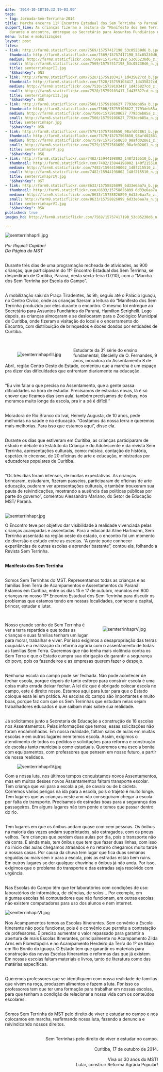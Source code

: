 ```yaml
---
date: '2014-10-18T10:32:19-03:00'
tags:
- tag: Jornada-Sem-Terrinha-2014
title: Marcha encerra 11º Encontro Estadual dos Sem Terrinha no Paraná
support_line: As crianças fizeram a leitura do “Manifesto dos Sem Terrinha", construído
  durante o encontro, entregue ao Secretário para Assuntos Fundiários do Paraná.
menu: lutas e mobilizações
layout: post
files:
- link: http://farm8.staticflickr.com/7569/15757417198_53c05230d6_b.jpg
  thumbnail: http://farm8.staticflickr.com/7569/15757417198_53c05230d6_t.jpg
  medium: http://farm8.staticflickr.com/7569/15757417198_53c05230d6_z.jpg
  small: http://farm8.staticflickr.com/7569/15757417198_53c05230d6_n.jpg
  title: semterrinhaprII.jpg
  "$$hashKey": 0N3
- link: http://farm8.staticflickr.com/7520/15759103417_1d435827cd_b.jpg
  thumbnail: http://farm8.staticflickr.com/7520/15759103417_1d435827cd_t.jpg
  medium: http://farm8.staticflickr.com/7520/15759103417_1d435827cd_z.jpg
  small: http://farm8.staticflickr.com/7520/15759103417_1d435827cd_n.jpg
  title: semterrinhaprIII.jpg
  "$$hashKey": 0SK
- link: http://farm8.staticflickr.com/7506/15759108627_7793deb85a_b.jpg
  thumbnail: http://farm8.staticflickr.com/7506/15759108627_7793deb85a_t.jpg
  medium: http://farm8.staticflickr.com/7506/15759108627_7793deb85a_z.jpg
  small: http://farm8.staticflickr.com/7506/15759108627_7793deb85a_n.jpg
  title: semterrinhapr.jpg
  "$$hashKey": 0SN
- link: http://farm8.staticflickr.com/7579/15757568650_98afd02861_b.jpg
  thumbnail: http://farm8.staticflickr.com/7579/15757568650_98afd02861_t.jpg
  medium: http://farm8.staticflickr.com/7579/15757568650_98afd02861_z.jpg
  small: http://farm8.staticflickr.com/7579/15757568650_98afd02861_n.jpg
  title: semterrinhaprV.jpg
  "$$hashKey": 0SQ
- link: http://farm8.staticflickr.com/7482/15944198002_148f215510_b.jpg
  thumbnail: http://farm8.staticflickr.com/7482/15944198002_148f215510_t.jpg
  medium: http://farm8.staticflickr.com/7482/15944198002_148f215510_z.jpg
  small: http://farm8.staticflickr.com/7482/15944198002_148f215510_n.jpg
  title: semterrinhaprIV.jpg
  "$$hashKey": 0ST
- link: http://farm9.staticflickr.com/8633/15758826899_6d33e6aa7a_b.jpg
  thumbnail: http://farm9.staticflickr.com/8633/15758826899_6d33e6aa7a_t.jpg
  medium: http://farm9.staticflickr.com/8633/15758826899_6d33e6aa7a_z.jpg
  small: http://farm9.staticflickr.com/8633/15758826899_6d33e6aa7a_n.jpg
  title: semterrinhaprVI.jpg
  "$$hashKey": 0SW
published: true
images_hd: http://farm8.staticflickr.com/7569/15757417198_53c05230d6_n.jpg

---
```

<p><img alt="semterrinhaprII.jpg" src="http://farm8.staticflickr.com/7569/15757417198_53c05230d6_b.jpg" /><br />
<br />
<em>Por Riquieli Capitani<br />
Da P&aacute;gina do MST</em></p>

<p><br />
Durante tr&ecirc;s dias de uma programa&ccedil;&atilde;o recheada de atividades, as 900 crian&ccedil;as, que participavam do 11&ordm; Encontro Estadual dos Sem Terrinha, se despediram de Curitiba, Paran&aacute;, nesta sexta-feira (17/10), com a &ldquo;Marcha dos Sem Terrinha por Escola do Campo&rdquo;.</p>

<p><br />
A mobiliza&ccedil;&atilde;o saiu da Pra&ccedil;a Tiradentes, &agrave;s 9h, seguiu at&eacute; o Pal&aacute;cio Igua&ccedil;u, no Centro C&iacute;vico, onde as crian&ccedil;as fizeram a leitura do &ldquo;Manifesto dos Sem Terrinha produzido por eles durante o encontro. O mesmo foi entregue ao Secret&aacute;rio para Assuntos Fundi&aacute;rios do Paran&aacute;, Hamilton Serighelli. Logo depois, as crian&ccedil;as almo&ccedil;aram e se deslocaram para o Zool&oacute;gico Municipal de Curitiba, onde fizeram a visita&ccedil;&atilde;o do local e o encerramento do Encontro, com distribui&ccedil;&atilde;o de brinquedos e doces doados por entidades de Curitiba.</p>

<p>&nbsp;</p>

<figure class="image" style="float:left"><img alt="semterrinhaprIII.jpg" src="http://farm8.staticflickr.com/7520/15759103417_1d435827cd_b.jpg" />
<figcaption></figcaption>
</figure>

<p>Estudante da 3&ordm; s&eacute;rie do ensino fundamental, Glecielly de O. Fernandes, 9 anos, moradora do Assentamento 8 de Abril, regi&atilde;o Centro Oeste do Estado, comentou que a marcha &eacute; um espa&ccedil;o pra dizer das dificuldades que enfrentam diariamente na educa&ccedil;&atilde;o.&nbsp;</p>

<p><br />
&ldquo;Eu vim falar o que precisa no Assentamento, que a gente passa dificuldades na hora de estudar. Precisamos de estradas novas, l&aacute; &eacute; s&oacute; chover que ficamos dias sem aula, tamb&eacute;m precisamos de &ocirc;nibus, n&oacute;s moramos muito longe da escola, pra ir a p&eacute; &eacute; dif&iacute;cil.&rdquo;<br />
&nbsp;</p>

<p>Moradora de Rio Branco do Iva&iacute;, Hemely Augusta, de 10 anos, pede melhorias na sa&uacute;de e na educa&ccedil;&atilde;o. &ldquo;Gostamos da nossa terra e queremos mais melhorias. Para isso que estamos aqui&rdquo;, disse ela.<br />
&nbsp;</p>

<p>Durante os dias que estiveram em Curitiba, as crian&ccedil;as participaram de estudo e debate do Estatuto da Crian&ccedil;a e do Adolescente e da revista Sem Terrinha, apresenta&ccedil;&otilde;es culturais, como: m&uacute;sica, conta&ccedil;&atilde;o de hist&oacute;ria, espet&aacute;culo circense, de 20 oficinas de arte e educa&ccedil;&atilde;o, ministradas por educadores populares de Curitiba.<br />
&nbsp;</p>

<p>&ldquo;Os tr&ecirc;s dias foram intensos, de muitas expectativas. As crian&ccedil;as brincaram, estudaram, fizeram passeios, participaram de oficinas de arte educa&ccedil;&atilde;o, puderam ver apresenta&ccedil;&otilde;es culturais, e tamb&eacute;m trouxeram sua pauta de reivindica&ccedil;&otilde;es, mostrando a aus&ecirc;ncia das pol&iacute;ticas p&uacute;blicas por parte do governo&rdquo;, comentou Alessandro Mariano, do Setor de Educa&ccedil;&atilde;o MST/ Paran&aacute;.</p>

<p><br />
<img alt="semterrinhapr.jpg" src="http://farm8.staticflickr.com/7506/15759108627_7793deb85a_b.jpg" /></p>

<p>O Encontro teve por objetivo dar visibilidade &agrave; realidade vivenciada pelas crian&ccedil;as acampadas e assentadas. Para a educanda Aline Hartmann, Sem Terrinha assentada na regi&atilde;o oeste do estado, o encontro foi um momento de divers&atilde;o e estudo entre as escolas. &ldquo;A gente pode conhecer experi&ecirc;ncias de outras escolas e aprender bastante&rdquo;, contou ela, folhando a Revista Sem Terrinha.</p>

<p><br />
<strong>Manifesto dos Sem Terrinha</strong><br />
&nbsp;</p>

<p>Somos Sem Terrinhas do MST. Representamos todas as crian&ccedil;as e as fam&iacute;lias Sem Terra de Acampamentos e Assentamentos do Paran&aacute;. Estamos em Curitiba, entre os dias 15 e 17 de outubro, reunidos em 900 crian&ccedil;as no nosso 11&ordm; Encontro Estadual dos Sem Terrinha para discutir os problemas que estamos tendo em nossas localidades, conhecer a capital, brincar, estudar e lutar.</p>

<p>&nbsp;</p>

<figure class="image" style="float:right"><img alt="semterrinhaprV.jpg" src="http://farm8.staticflickr.com/7579/15757568650_98afd02861_b.jpg" />
<figcaption></figcaption>
</figure>

<p>Nosso grande sonho de Sem Terrinha &eacute; ver a terra repartida e que todas as crian&ccedil;as e suas fam&iacute;lias tenham um lugar para morar, trabalhar e viver. Por isso exigimos a desapropria&ccedil;&atilde;o das terras ocupadas e a realiza&ccedil;&atilde;o da reforma agr&aacute;ria com o assentamento de todas as fam&iacute;lias Sem Terra. Queremos que n&atilde;o tenha mais viol&ecirc;ncia contra os Sem Terra e que o Estado cumpra sua obriga&ccedil;&atilde;o de garantir a seguran&ccedil;a do povo, pois os fazendeiros e as empresas querem fazer o despejo.</p>

<p><br />
Nenhuma escola do campo pode ser fechada. N&atilde;o pode acontecer de fechar escola, porque depois de tanto esfor&ccedil;o para construir escola &eacute; uma coisa muito errada deixar fechar. A lei diz que &eacute; obrigado colocar escola no campo, este &eacute; direito nosso. Estamos aqui para lutar para que o Estado coloque essa lei em pr&aacute;tica. As escolas do campo s&atilde;o importantes e muito boas, porque faz com que os Sem Terrinhas que estudam nelas sejam trabalhadores educados e que saibam mais sobre sua realidade.</p>

<p><br />
J&aacute; solicitamos junto a Secretaria de Educa&ccedil;&atilde;o a constru&ccedil;&atilde;o de 18 escolas nos Assentamentos. Pelas informa&ccedil;&otilde;es que temos, essas solicita&ccedil;&otilde;es n&atilde;o foram encaminhadas. Em nossa realidade, faltam salas de aulas em muitas escolas e em outros lugares nem temos escola. Assim, exigimos o atendimento de todos os pedidos e solicita&ccedil;&otilde;es para reforma e constru&ccedil;&atilde;o de escolas tanto municipais como estaduais. Queremos uma escola bonita com equipamentos, com professores que pensem em nosso futuro, a partir de nossa realidade.</p>

<figure class="image"><img alt="semterrinhaprIV.jpg" src="http://farm8.staticflickr.com/7482/15944198002_148f215510_b.jpg" />
<figcaption></figcaption>
</figure>

<p>Com a nossa luta, nos &uacute;ltimos tempos conquistamos novos Assentamentos, mas em muitos desses novos Assentamentos faltam transporte escolar. Tem crian&ccedil;a que vai para a escola a p&eacute;, de cavalo ou de bicicleta. Corremos v&aacute;rios perigos na ida para a escola, pois o trajeto &eacute; muito longe. Tem lugares que as crian&ccedil;as neste ano n&atilde;o conseguiram chegar a escola por falta de transporte. Precisamos de estradas boas para a seguran&ccedil;a dos passageiros. Em alguns lugares n&atilde;o tem ponte e temos que passar dentro do rio.</p>

<p><br />
Tem lugares em que os &ocirc;nibus andam quase com cem pessoas. Os &ocirc;nibus na maioria das vezes andam superlotados, s&atilde;o estragados, com os pneus velhos. Tem crian&ccedil;as que perdem duas aulas por dia, pois o transporte n&atilde;o d&aacute; conta. E ainda mais, tem &ocirc;nibus que tem que fazer duas linhas, com isso no inicio das aulas chegamos atrasados e no retorno chegamos muito tarde a nossas casas. Por causa da chuva tem lugar que fica duas semanas seguidas ou mais sem ir para a escola, pois as estradas est&atilde;o bem ruins. Em outros lugares se der qualquer chuvinha o &ocirc;nibus j&aacute; n&atilde;o anda. Por isso, exigimos que o problema do transporte e das estradas seja resolvido com urg&ecirc;ncia.</p>

<p><br />
Nas Escolas do Campo t&ecirc;m que ter laborat&oacute;rios com condi&ccedil;&otilde;es de uso: laborat&oacute;rios de inform&aacute;tica, de ci&ecirc;ncias, de solos... Por exemplo, em algumas escolas h&aacute; computadores que n&atilde;o funcionam, em outras escolas n&atilde;o existem computadores para uso dos alunos e nem internet.</p>

<p><img alt="semterrinhaprVI.jpg" src="http://farm9.staticflickr.com/8633/15758826899_6d33e6aa7a_b.jpg" /><br />
<br />
Nos Acampamentos temos as Escolas Itinerantes. Sem conv&ecirc;nio a Escola Itinerante n&atilde;o pode funcionar, pois &eacute; o conv&ecirc;nio que permite a contrata&ccedil;&atilde;o de professores. &Eacute; preciso aumentar o valor repassado para garantir a abertura de mais Escolas Itinerantes, principalmente no Acampamento Zilda Arns em Florest&oacute;polis e no Acampamento Herdeiro da Terra do 1&ordm; de Maio em Rio Bonito do Igua&ccedil;u. O Estado tem que garantir os materiais para constru&ccedil;&atilde;o das novas Escolas Itinerantes e reformas das que j&aacute; existem. Em nossas escolas faltam materiais e livros, tanto de literatura como das mat&eacute;rias espec&iacute;ficas.&nbsp;</p>

<p><br />
Queremos professores que se identifiquem com nossa realidade de fam&iacute;lias que vivem na ro&ccedil;a, produzem alimentos e fazem a luta. Por isso os professores tem que ter uma forma&ccedil;&atilde;o para trabalhar em nossas escolas, para que tenham a condi&ccedil;&atilde;o de relacionar a nossa vida com os conte&uacute;dos escolares.&nbsp;</p>

<p><br />
Somos Sem Terrinha do MST pelo direito de viver e estudar no campo e nos colocamos em marcha, reafirmando nossa luta, fazendo a denuncia e reivindicando nossos direitos.<br />
&nbsp;</p>

<p style="text-align: right;">Sem Terrinhas pelo direito de viver e estudar no campo.<br />
&nbsp;<br />
Curitiba, 17 de outubro de 2014.<br />
&nbsp;<br />
Viva os 30 anos do MST!<br />
Lutar, construir Reforma Agr&aacute;ria Popular!</p>
